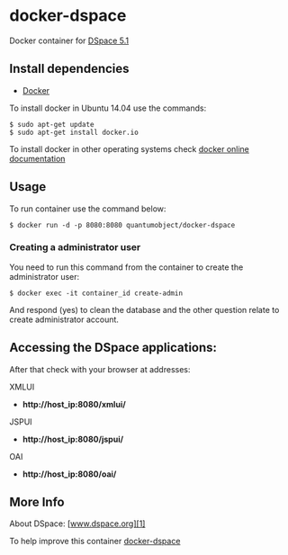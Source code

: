# docker-dspace

Docker container for [DSpace 5.1][3]

## Install dependencies

  - [Docker][2]

To install docker in Ubuntu 14.04 use the commands:

    $ sudo apt-get update
    $ sudo apt-get install docker.io

 To install docker in other operating systems check [docker online documentation][4]
 
## Usage

To run container use the command below:

    $ docker run -d -p 8080:8080 quantumobject/docker-dspace

### Creating a administrator user

You need to run this command from the container to create the administrator user:

    $ docker exec -it container_id create-admin

And respond (yes) to clean the database and the other question relate to create administrator account.

## Accessing the DSpace applications:

After that check with your browser at addresses:

XMLUI
 - **http://host_ip:8080/xmlui/** 
 
JSPUI
 - **http://host_ip:8080/jspui/**
 
OAI
 - **http://host_ip:8080/oai/**

## More Info

About DSpace: [www.dspace.org][1]

To help improve this container [docker-dspace][5]

[1]:http://www.dspace.org
[2]:https://www.docker.com
[3]:https://wiki.duraspace.org/display/DSPACE/DSpace+Release+5.1+Status
[4]:http://docs.docker.com
[5]:https://github.com/QuantumObject/docker-dspace
